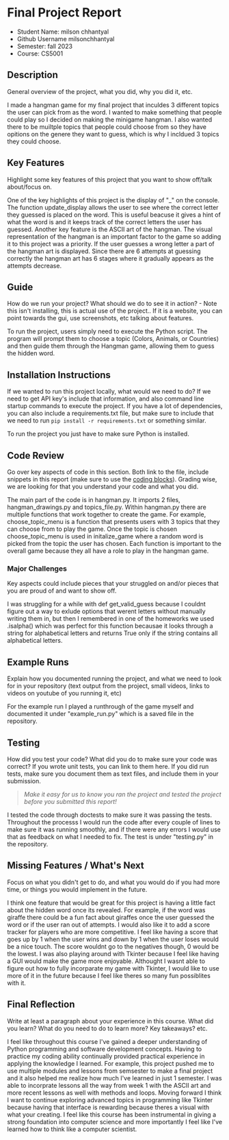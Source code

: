 # Final Project Report

* Student Name: milson chhantyal
* Github Username milsonchhantyal
* Semester: fall 2023
* Course: CS5001



## Description 
General overview of the project, what you did, why you did it, etc. 

I made a hangman game for my final project that inculdes 3 different topics the user can pick from as the word. I wanted to make something that people could play so I decided on making the minigame hangman. I also wanted there to be muiltple topics that people could choose from so they have opitions on the genere they want to guess, which is why I incldued 3 topics they could choose.

## Key Features
Highlight some key features of this project that you want to show off/talk about/focus on. 

One of the key highlights of this project is the display of "_" on the console. The function update_display allows the user to see where the correct letter they guessed is placed on the word. This is useful beacuse it gives a hint of what the word is and it keeps track of the correct letters the user has guessed. Another key feature is the ASCII art of the hangman. The visual representation of the hangman is an important factor to the game so adding it to this project was a priority. If the user guesses a wrong letter a part of the hangman art is displayed. Since there are 6 attempts at guessing correctly the hangman art has 6 stages where it gradually appears as the attempts decrease.

## Guide
How do we run your project? What should we do to see it in action? - Note this isn't installing, this is actual use of the project.. If it is a website, you can point towards the gui, use screenshots, etc talking about features.

To run the project, users simply need to execute the Python script. The program will prompt them to choose a topic (Colors, Animals, or Countries) and then guide them through the Hangman game, allowing them to guess the hidden word.

## Installation Instructions
If we wanted to run this project locally, what would we need to do?  If we need to get API key's include that information, and also command line startup commands to execute the project. If you have a lot of dependencies, you can also include a requirements.txt file, but make sure to include that we need to run `pip install -r requirements.txt` or something similar.

To run the project you just have to make sure Python is installed. 

## Code Review
Go over key aspects of code in this section. Both link to the file, include snippets in this report (make sure to use the [coding blocks](https://github.com/adam-p/markdown-here/wiki/Markdown-Cheatsheet#code)).  Grading wise, we are looking for that you understand your code and what you did. 

The main part of the code is in hangman.py. It imports 2 files, hangman_drawings.py and topics_file.py. Within hangman.py there are multiple functions that work together to create the game. For example, choose_topic_menu is a function that presents users with 3 topics that they can choose from to play the game. Once the topic is chosen choose_topic_menu is used in initalize_game where a random word is picked from the topic the user has chosen. Each function is important to the overall game because they all have a role to play in the hangman game.

### Major Challenges
Key aspects could include pieces that your struggled on and/or pieces that you are proud of and want to show off.

I was struggling for a while with def get_valid_guess because I couldnt figure out a way to exlude options that werent letters without manually writing them in, but then I remembered in one of the homeworks we used .isalpha() which was perfect for this function becausae it looks through a string for alphabetical letters and returns True only if the string contains all alphabetical letters.

## Example Runs
Explain how you documented running the project, and what we need to look for in your repository (text output from the project, small videos, links to videos on youtube of you running it, etc)

For the example run I played a runthrough of the game myself and documented it under "example_run.py" which is a saved file in the repository. 

## Testing
How did you test your code? What did you do to make sure your code was correct? If you wrote unit tests, you can link to them here. If you did run tests, make sure you document them as text files, and include them in your submission. 

> _Make it easy for us to know you *ran the project* and *tested the project* before you submitted this report!_

I tested the code through doctests to make sure it was passing the tests. Throughout the processs I would run the code after every couple of lines to make sure it was running smoothly, and if there were any errors I would use that as feedback on what I needed to fix. The test is under "testing.py" in the repository.

## Missing Features / What's Next
Focus on what you didn't get to do, and what you would do if you had more time, or things you would implement in the future. 

I think one feature that would be great for this project is having a little fact about the hidden word once its revealed. For example, if the word was giraffe there could be a fun fact about giraffes once the user guessed the word or if the user ran out of attempts. I would also like it to add a score tracker for players who are more competitive. I feel like having a score that goes up by 1 when the user wins and down by 1 when the user loses would be a nice touch. The score wouldnt go to the negatives though, 0 would be the lowest. I was also playing around with Tkinter because I feel like having a GUI would make the game more enjoyable. Althought I wasnt able to figure out how to fully incorparate my game with Tkinter, I would like to use more of it in the future because I feel like theres so many fun possiblites with it.

## Final Reflection
Write at least a paragraph about your experience in this course. What did you learn? What do you need to do to learn more? Key takeaways? etc.

I feel like throughout this course I've gained a deeper understanding of Python programming and software development concepts. Having to practice my coding ability continually provided practical experience in applying the knowledge I learned. For example, this project pushed me to use multiple modules and lessons from semsester to make a final project and it also helped me realize how much I've learned in just 1 semester. I was able to incorprate lessons all the way from week 1 with the ASCII art and more recent lessons as well with methods and loops. Moving forward I think I want to continue exploring advanced topics in programming like Tkinter because having that interface is rewarding because theres a visual with what your creating. I feel like this course has been instrumental in giving a strong foundation into computer science and more importantly I feel like I've learned how to think like a computer scientist. 
